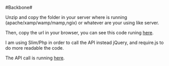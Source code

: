 #Backbone#

Unzip and copy the folder in your server where is running (apache/xamp/wamp/mamp,ngix) or whatever are your using like server.

Then, copy the url in your browser, you can see this code runing [here](http://gasparbelandria.com/placester/backbone).

I am using Slim/Php in order to call the API instead jQuery, and require.js to do more readable the code.

The API call is running [here](http://gasparbelandria.com/placester/backbone/api/list).